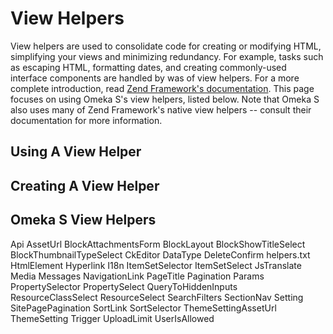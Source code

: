 # View Helpers

View helpers are used to consolidate code for creating or modifying HTML, simplifying your views and minimizing redundancy. For example, tasks such as escaping HTML, formatting dates, and creating commonly-used interface components are handled by was of view helpers. For a more complete introduction, read [Zend Framework's documentation](https://docs.zendframework.com/zend-view/helpers/intro/). This page focuses on using Omeka S's view helpers, listed below. Note that Omeka S also uses many of Zend Framework's native view helpers -- consult their documentation for more information.

## Using A View Helper

## Creating A View Helper


## Omeka S View Helpers

Api
AssetUrl
BlockAttachmentsForm
BlockLayout
BlockShowTitleSelect
BlockThumbnailTypeSelect
CkEditor
DataType
DeleteConfirm
helpers.txt
HtmlElement
Hyperlink
I18n
ItemSetSelector
ItemSetSelect
JsTranslate
Media
Messages
NavigationLink
PageTitle
Pagination
Params
PropertySelector
PropertySelect
QueryToHiddenInputs
ResourceClassSelect
ResourceSelect
SearchFilters
SectionNav
Setting
SitePagePagination
SortLink
SortSelector
ThemeSettingAssetUrl
ThemeSetting
Trigger
UploadLimit
UserIsAllowed
